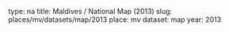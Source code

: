 type: na
title: Maldives / National Map (2013)
slug: places/mv/datasets/map/2013
place: mv
dataset: map
year: 2013
